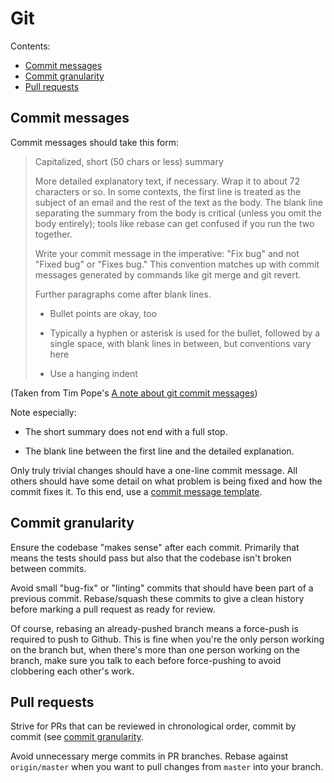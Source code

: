 # Git

Contents:

- [Commit messages](#commit-messages)
- [Commit granularity](#commit-granularity)
- [Pull requests](#pull-requests)


## Commit messages

Commit messages should take this form:

> Capitalized, short (50 chars or less) summary
> 
> More detailed explanatory text, if necessary.  Wrap it to about 72
> characters or so.  In some contexts, the first line is treated as the
> subject of an email and the rest of the text as the body.  The blank
> line separating the summary from the body is critical (unless you omit
> the body entirely); tools like rebase can get confused if you run the
> two together.
> 
> Write your commit message in the imperative: "Fix bug" and not "Fixed bug"
> or "Fixes bug."  This convention matches up with commit messages generated
> by commands like git merge and git revert.
> 
> Further paragraphs come after blank lines.
> 
> - Bullet points are okay, too
> 
> - Typically a hyphen or asterisk is used for the bullet, followed by a
>   single space, with blank lines in between, but conventions vary here
> 
> - Use a hanging indent

(Taken from Tim Pope's [A note about git commit messages](http://tbaggery.com/2008/04/19/a-note-about-git-commit-messages.html))

Note especially:

- The short summary does not end with a full stop.

- The blank line between the first line and the detailed explanation.

Only truly trivial changes should have a one-line commit message. All others
should have some detail on what problem is being fixed and how the commit fixes
it. To this end, use a 
[commit message template](http://codeinthehole.com/tips/a-useful-template-for-commit-messages/).


## Commit granularity

Ensure the codebase "makes sense" after each commit. Primarily that means the tests should
pass but also that the codebase isn't broken between commits. 

Avoid small "bug-fix" or "linting" commits that should have been part of a
previous commit. Rebase/squash these commits to give a clean history before
marking a pull request as ready for review.

Of course, rebasing an already-pushed branch means a force-push is required to
push to Github. This is fine when you're the only person working on the branch
but, when there's more than one person working on the branch, make sure you talk
to each before force-pushing to avoid clobbering each other's work.


## Pull requests

Strive for PRs that can be reviewed in chronological order, commit by commit (see
[commit granularity](#commit-granularity).

Avoid unnecessary merge commits in PR branches. Rebase against `origin/master`
when you want to pull changes from `master` into your branch.
